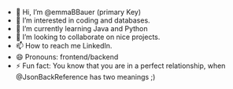 - 👋 Hi, I’m @emmaBBauer (primary Key)
- 👀 I’m interested in coding and databases. 
- 🌱 I’m currently learning Java and Python
- 💞️ I’m looking to collaborate on nice projects. 
- 📫 How to reach me LinkedIn.  
- 😄 Pronouns: frontend/backend
- ⚡ Fun fact: You know that you are in a perfect relationship, when @JsonBackReference has two meanings ;)

<!---
emmaBBauer/emmaBBauer is a ✨ special ✨ repository because its `README.md` (this file) appears on your GitHub profile.
You can click the Preview link to take a look at your changes.
--->
